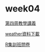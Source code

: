 # week04

[第四周教學講義](https://littlefish0331.github.io/2018NCCU_R/week04/Rmarkdown.html)

[weather資料下載](https://reurl.cc/bkL5X)

[R集訓班問卷](https://docs.google.com/forms/d/e/1FAIpQLScbtAlS7G0QzLSk8Yr4FjiECgbsPEV7n2InGQyv63vU0T1kzw/viewform)
